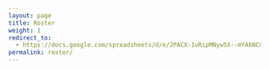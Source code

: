 ```yaml
---
layout: page
title: Roster
weight: 1
redirect_to:
  - https://docs.google.com/spreadsheets/d/e/2PACX-1vRipMNyw5X--mYAbNCGI277d9_6RdPJzcXmdAD1Kw92ltonNi1qFZPZNucGcBvSDztsjag9aWdvBD4v/pubhtml?gid=0&single=true
permalink: roster/
---
```

